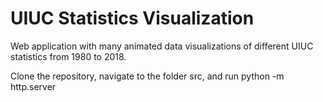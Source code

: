 # UIUC Statistics Visualization
Web application with many animated data visualizations of different UIUC statistics from 1980 to 2018.

Clone the repository, navigate to the folder src, and run python -m http.server
